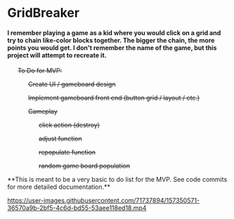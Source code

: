 # GridBreaker
<html>
  <section>
    <h4>I remember playing a game as a kid where you would click on a grid and try to chain like-color blocks together. The bigger the chain, the more points you would get.
    I don't remember the name of the game, but this project will attempt to recreate it.</h2>
  </section>
  <section>
    <ul><s>To Do for MVP:</s>
      <ul><s>Create UI / gameboard design</s></ul>
      <ul><s>Implement gameboard front end (button grid / layout / etc.)</s></ul>
      <ul><s>Gameplay</s>
        <ul><s>click action (destroy)</s></ul>
        <ul><s>adjust function</s></ul>
        <ul><s>repopulate function</s></ul>
        <ul><s>random game board population</s></ul>
  </section>

  <section>
  **This is meant to be a very basic to do list for the MVP. See code commits for more detailed documentation.** 
  </section>
</html>
    


https://user-images.githubusercontent.com/71737894/157350571-36570a9b-2bf5-4c6d-bd55-53aee118ed18.mp4

